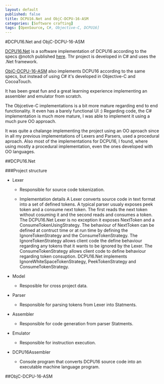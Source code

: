 ```yaml
---
layout: default
published: false
title: DCPU16.Net and ObjC-DCPU-16-ASM
categories: [Software crafting]
tags: [OpenSource, C#, Objective-C, DCPU16]
---
```

#DCPU16.Net and ObjC-DCPU-16-ASM

[DCPU16.Net](https://github.com/pedromsantos/DCPU16.Net) is a software implementation of DCPU16 according to the specs @notch published [here](http://0x10c.com/doc/dcpu-16.txt). Thr project is developed in C# and uses the .Net framework.

[ObjC-DCPU-16-ASM](https://github.com/pedromsantos/ObjC-DCPU-16-ASM) also implements DCPU16 according to the same specs, but instead of using C# it's developed in Objective-C and CocoaTouch. 

It has been great fun and a great learning experience implementing an assembler and emulator from scratch.

The Objcetive-C implementations is a bit more mature regarding end to end functionality. It even has a barely functional UI :) Regarding code, the C# implementation is much more mature, I was able to implement it using a much pure OO approach. 

It was quite a chalange implementing the project using an OO aproach since in all my previous implementations of Lexers and Parsers, used a procedural aproach. Also most of the implementations for DCPU16, I found, where using mostly a procedural implementation, even the ones developed with OO languages.

##DCPU16.Net

###Project structure

* Lexer
	* Responsible for source code tokenization.
    
    * Implementation details
		A Lexer converts source code in text format into a set of defined tokens. A typical parser usualy exposes peek token and a consume next token. The first reads the next token without cosuming it and the second reads and consumes a token. The DCPU16.Net Lexer is no exception it exposes NextToken and a ConsumeTokenUsingStrategy. The behaviour of NextToken can be defined at contruct time or at run time by defining the IgnoreTokenStrategy and the ConsumeTokenStrategy. The IgnoreTokenStrategy allows client code the define behaviour regarding any tokens that it wants to be ignored by the Lexer. The ConsumeTokenStrategy allows client code to define behaviour regarding token consuption. DCPU16.Net implements IgnoreWhiteSpaceTokenStrategy, PeekTokenStrategy and ConsumeTokenStrategy.
        
* Model
	* Resposible for cross project data.
    
* Parser
	* Responsible for parsing tokens from Lexer into Statments.
    
* Assembler
	* Responsible for code generation from parser Statments.
    
* Emulator
	* Responsible for instruction execution.
    
* DCPU16Assembler
	* Console program that converts DCPU16 source code into an executable machine language program.



##ObjC-DCPU-16-ASM
